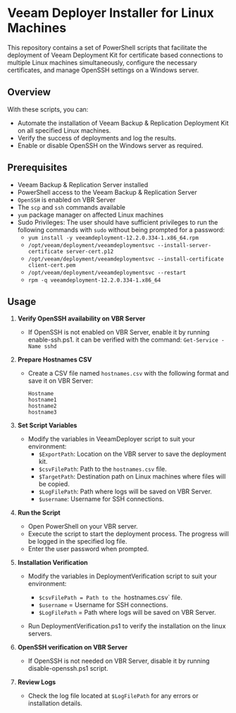 # Veeam Deployer Installer for Linux Machines

This repository contains a set of PowerShell scripts that facilitate the deployment of Veeam Deployment Kit for certificate based connections to multiple Linux machines simultaneously, configure the necessary certificates, and manage OpenSSH settings on a Windows server.

## Overview

With these scripts, you can:
- Automate the installation of Veeam Backup & Replication Deployment Kit on all specified Linux machines.
- Verify the success of deployments and log the results.
- Enable or disable OpenSSH on the Windows server as required.
  
## Prerequisites

- Veeam Backup & Replication Server installed
- PowerShell access to the Veeam Backup & Replication Server
- `OpenSSH` is enabled on VBR Server
- The `scp` and `ssh` commands available
- `yum` package manager on affected Linux machines
- Sudo Privileges: The user should have sufficient privileges to run the following commands with `sudo` without being prompted for a password:
  - `yum install -y veeamdeployment-12.2.0.334-1.x86_64.rpm`
  - `/opt/veeam/deployment/veeamdeploymentsvc --install-server-certificate server-cert.p12`
  - `/opt/veeam/deployment/veeamdeploymentsvc --install-certificate client-cert.pem`
  - `/opt/veeam/deployment/veeamdeploymentsvc --restart`
  - `rpm -q veeamdeployment-12.2.0.334-1.x86_64`

## Usage

1. **Verify OpenSSH availability on VBR Server**
   - If OpenSSH is not enabled on VBR Server, enable it by running enable-ssh.ps1.
     it can be verified with the command:     `Get-Service -Name sshd`

2. **Prepare Hostnames CSV**
   - Create a CSV file named `hostnames.csv` with the following format and save it on VBR Server:
     ```
     Hostname
     hostname1
     hostname2
     hostname3
     ```

3. **Set Script Variables**
   - Modify the variables in VeeamDeployer script to suit your environment:
     - `$ExportPath`: Location on the VBR server to save the deployment kit.
     - `$csvFilePath`: Path to the `hostnames.csv` file.
     - `$TargetPath`: Destination path on Linux machines where files will be copied.
     - `$LogFilePath`: Path where logs will be saved on VBR Server.
     - `$username`: Username for SSH connections.

4. **Run the Script**
   - Open PowerShell on your VBR server.
   - Execute the script to start the deployment process. The progress will be logged in the specified log file.
   - Enter the user password when prompted.
  
5. **Installation Verification**
   - Modify the variables in DeploymentVerification script to suit your environment:
      - `$csvFilePath = Path to the `hostnames.csv` file.
      - `$username` = Username for SSH connections.
      - `$LogFilePath` = Path where logs will be saved on VBR Server.

   - Run DeploymentVerification.ps1 to verify the installation on the linux servers.
     
6. **OpenSSH verification on VBR Server**
   - If OpenSSH is not needed on VBR Server, disable it by running disable-openssh.ps1 script.
   
7. **Review Logs**
   - Check the log file located at `$LogFilePath` for any errors or installation details.

